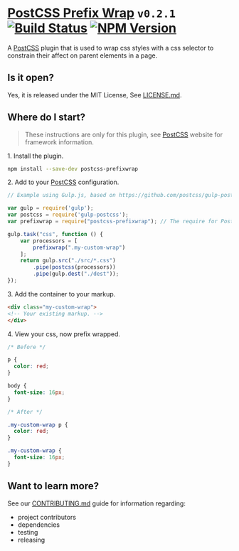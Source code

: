 
# [PostCSS Prefix Wrap](https://github.com/dbtedman/postcss-prefixwrap) `v0.2.1` [![Build Status](https://travis-ci.org/dbtedman/postcss-prefixwrap.svg?branch=master)](https://travis-ci.org/dbtedman/postcss-prefixwrap) [![NPM Version](https://img.shields.io/npm/v/postcss-prefixwrap.svg)](https://www.npmjs.com/package/postcss-prefixwrap)

A [PostCSS](http://postcss.org) plugin that is used to wrap css styles with a css selector to constrain their affect on parent elements in a page.

## Is it open?

Yes, it is released under the MIT License, See [LICENSE.md](LICENSE.md).

## Where do I start?

> These instructions are only for this plugin, see [PostCSS](http://postcss.org) website for framework information.

1\. Install the plugin.

```bash
npm install --save-dev postcss-prefixwrap
```

2\. Add to your [PostCSS](http://postcss.org) configuration.


```javascript
// Example using Gulp.js, based on https://github.com/postcss/gulp-postcss README.md.

var gulp = require('gulp');
var postcss = require('gulp-postcss');
var prefixwrap = require("postcss-prefixwrap"); // The require for PostCSS Prefix Wrap.

gulp.task("css", function () {
    var processors = [
        prefixwrap(".my-custom-wrap")
    ];
    return gulp.src("./src/*.css")
        .pipe(postcss(processors))
        .pipe(gulp.dest("./dest"));
});
```

3\. Add the container to your markup.

```html
<div class="my-custom-wrap">
<!-- Your existing markup. -->
</div>
```

4\. View your css, now prefix wrapped.

```css
/* Before */

p {
  color: red;
}

body {
  font-size: 16px;
}
```

```css
/* After */

.my-custom-wrap p {
  color: red;
}

.my-custom-wrap {
  font-size: 16px;
}
```

## Want to learn more?

See our [CONTRIBUTING.md](CONTRIBUTING.md) guide for information regarding:

* project contributors
* dependencies
* testing
* releasing
